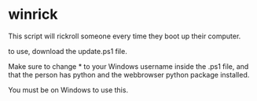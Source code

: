# winrick
This script will rickroll someone every time they boot up their computer.

to use, download the update.ps1 file.

Make sure to change * to your Windows username inside the .ps1 file, and that the person has python and the webbrowser python package installed.

You must be on Windows to use this.
